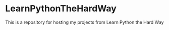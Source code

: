 # LearnPythonTheHardWay
This is a repository for hosting my projects from Learn Python the Hard Way
